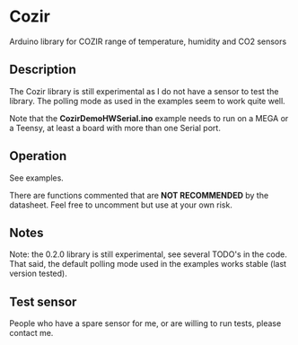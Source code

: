 # Cozir

Arduino library for COZIR range of temperature, humidity and CO2 sensors

## Description
The Cozir library is still experimental as I do not have a sensor to test the library.
The polling mode as used in the examples seem to work quite well.

Note that the **CozirDemoHWSerial.ino** example needs to run on a MEGA or a Teensy, 
at least a board with more than one Serial port. 

## Operation

See examples.

There are functions commented that are **NOT RECOMMENDED** by the datasheet. 
Feel free to uncomment but use at your own risk.

## Notes

Note: the 0.2.0 library is still experimental, see several TODO's in the code.
That said, the default polling mode used in the examples works stable (last version tested).

## Test sensor
People who have a spare sensor for me, or are willing to run tests, please contact me.
